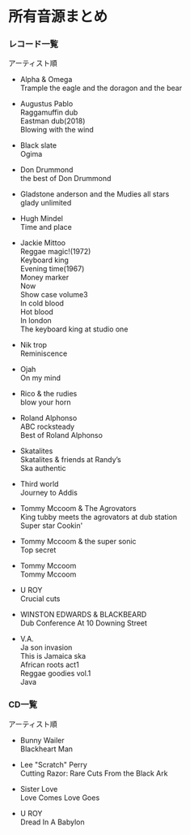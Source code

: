 # 所有音源まとめ

### レコード一覧  
アーティスト順

* Alpha & Omega  
Trample the eagle and the doragon and the bear  

* Augustus Pablo  
Raggamuffin dub  
Eastman dub(2018)  
Blowing with the wind

* Black slate  
Ogima

* Don Drummond  
the best of Don Drummond

* Gladstone anderson and the Mudies all stars  
glady unlimited

* Hugh Mindel  
Time and place

* Jackie Mittoo  
Reggae magic!(1972)  
Keyboard king  
Evening time(1967)  
Money marker  
Now  
Show case volume3  
In cold  blood  
Hot blood  
In london  
The keyboard king at studio one  

* Nik trop  
Reminiscence

* Ojah  
On my mind

* Rico & the rudies  
blow your horn

* Roland Alphonso  
ABC rocksteady  
Best of Roland Alphonso

* Skatalites  
Skatalites & friends at Randy’s  
Ska authentic

* Third world  
Journey to Addis

* Tommy Mccoom & The Agrovators  
King tubby meets the agrovators at dub station  
Super star
Cookin'

* Tommy Mccoom & the super sonic  
Top secret

* Tommy Mccoom  
Tommy Mccoom

* U ROY  
Crucial cuts

* WINSTON EDWARDS & BLACKBEARD  
Dub Conference At 10 Downing Street

* V.A.  
Ja son invasion  
This is Jamaica ska  
African roots act1  
Reggae goodies vol.1  
Java

### CD一覧
アーティスト順

* Bunny Wailer  
Blackheart Man

* Lee "Scratch" Perry  
Cutting Razor: Rare Cuts From the Black Ark

* Sister Love  
Love Comes Love Goes

* U ROY  
Dread In A Babylon
